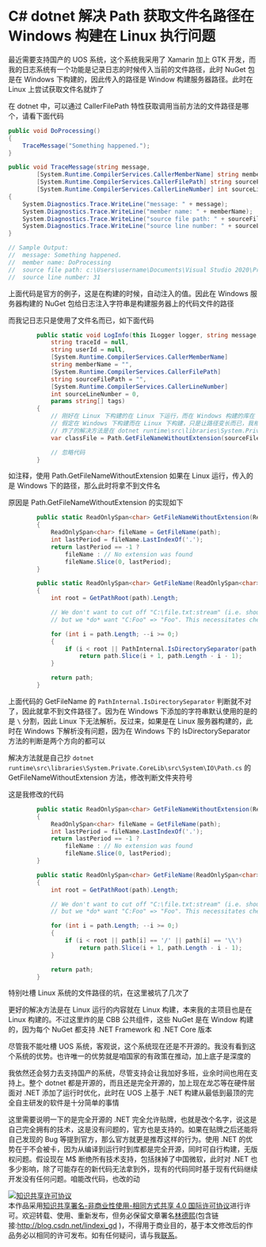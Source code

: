 # C# dotnet 解决 Path 获取文件名路径在 Windows 构建在 Linux 执行问题

最近需要支持国产的 UOS 系统，这个系统我采用了 Xamarin 加上 GTK 开发，而我的日志系统有一个功能是记录日志的时候传入当前的文件路径，此时 NuGet 包是在 Windows 下构建的，因此传入的路径是 Window 构建服务器路径。此时在 Linux 上尝试获取文件名就炸了

<!--more-->
<!-- CreateTime:6/28/2020 11:04:32 AM -->

<!-- 发布 -->

在 dotnet 中，可以通过 CallerFilePath 特性获取调用当前方法的文件路径是哪个，请看下面代码

```csharp
public void DoProcessing()
{
    TraceMessage("Something happened.");
}

public void TraceMessage(string message,
        [System.Runtime.CompilerServices.CallerMemberName] string memberName = "",
        [System.Runtime.CompilerServices.CallerFilePath] string sourceFilePath = "",
        [System.Runtime.CompilerServices.CallerLineNumber] int sourceLineNumber = 0)
{
    System.Diagnostics.Trace.WriteLine("message: " + message);
    System.Diagnostics.Trace.WriteLine("member name: " + memberName);
    System.Diagnostics.Trace.WriteLine("source file path: " + sourceFilePath);
    System.Diagnostics.Trace.WriteLine("source line number: " + sourceLineNumber);
}

// Sample Output:
//  message: Something happened.
//  member name: DoProcessing
//  source file path: c:\Users\username\Documents\Visual Studio 2020\Projects\CallerInfoCS\CallerInfoCS\Form1.cs
//  source line number: 31
```

上面代码是官方的例子，这是在构建的时候，自动注入的值。因此在 Windows 服务器构建的 NuGet 包给日志注入字符串是构建服务器上的代码文件的路径

而我记日志只是使用了文件名而已，如下面代码

```csharp
        public static void LogInfo(this ILogger logger, string message,
            string traceId = null,
            string userId = null,
            [System.Runtime.CompilerServices.CallerMemberName]
            string memberName = "",
            [System.Runtime.CompilerServices.CallerFilePath]
            string sourceFilePath = "",
            [System.Runtime.CompilerServices.CallerLineNumber]
            int sourceLineNumber = 0,
            params string[] tags)
        {
            // 刚好在 Linux 下构建的在 Linux 下运行，而在 Windows 构建的库在 Windows 下执行。此时使用 GetFileNameWithoutExtension 能保持输入路径和解析相同
            // 假定在 Windows 下构建而在 Linux 下构建，只是让路径变长而已，我相信咱的日志系统炸不了…… 或者说，炸了再说
            // 炸了的解决方法是在 dotnet runtime\src\libraries\System.Private.CoreLib\src\System\IO\Path.cs 的 GetFileName 方法里面将 `PathInternal.IsDirectorySeparator(path[i])` 替换为实际需要的 \ 或 / 符号
            var classFile = Path.GetFileNameWithoutExtension(sourceFilePath);

            // 忽略代码
        }
```

如注释，使用 Path.GetFileNameWithoutExtension 如果在 Linux 运行，传入的是 Windows 下的路径，那么此时将拿不到文件名

原因是 Path.GetFileNameWithoutExtension 的实现如下

```csharp
        public static ReadOnlySpan<char> GetFileNameWithoutExtension(ReadOnlySpan<char> path)
        {
            ReadOnlySpan<char> fileName = GetFileName(path);
            int lastPeriod = fileName.LastIndexOf('.');
            return lastPeriod == -1 ?
                fileName : // No extension was found
                fileName.Slice(0, lastPeriod);
        }

        public static ReadOnlySpan<char> GetFileName(ReadOnlySpan<char> path)
        {
            int root = GetPathRoot(path).Length;

            // We don't want to cut off "C:\file.txt:stream" (i.e. should be "file.txt:stream")
            // but we *do* want "C:Foo" => "Foo". This necessitates checking for the root.

            for (int i = path.Length; --i >= 0;)
            {
                if (i < root || PathInternal.IsDirectorySeparator(path[i]))
                    return path.Slice(i + 1, path.Length - i - 1);
            }

            return path;
        }
```

上面代码的 GetFileName 的 `PathInternal.IsDirectorySeparator` 判断就不对了，因此就拿不到文件路径了。因为在 Windows 下添加的字符串默认使用的是的是 `\` 分割，因此 Linux 下无法解析。反过来，如果是在 Linux 服务器构建的，此时在 Windows 下解析没有问题，因为在 Windows 下的 IsDirectorySeparator 方法的判断是两个方向的都可以

解决方法就是自己抄 `dotnet runtime\src\libraries\System.Private.CoreLib\src\System\IO\Path.cs` 的 GetFileNameWithoutExtension 方法，修改判断文件夹符号

这是我修改的代码

```csharp
        public static ReadOnlySpan<char> GetFileNameWithoutExtension(ReadOnlySpan<char> path)
        {
            ReadOnlySpan<char> fileName = GetFileName(path);
            int lastPeriod = fileName.LastIndexOf('.');
            return lastPeriod == -1 ?
                fileName : // No extension was found
                fileName.Slice(0, lastPeriod);
        }

        public static ReadOnlySpan<char> GetFileName(ReadOnlySpan<char> path)
        {
            int root = GetPathRoot(path).Length;

            // We don't want to cut off "C:\file.txt:stream" (i.e. should be "file.txt:stream")
            // but we *do* want "C:Foo" => "Foo". This necessitates checking for the root.

            for (int i = path.Length; --i >= 0;)
            {
                if (i < root || path[i] == '/' || path[i] == '\\')
                    return path.Slice(i + 1, path.Length - i - 1);
            }

            return path;
        }
```

特别吐槽 Linux 系统的文件路径的坑，在这里被坑了几次了

更好的解决方法是在 Linux 运行的内容就在 Linux 构建，本来我的主项目也是在 Linux 构建的。不过这里炸的是 CBB 公共组件，这些 NuGet 是在 Window 构建的，因为每个 NuGet 都支持 .NET Framework 和 .NET Core 版本

尽管我不能吐槽 UOS 系统，客观说，这个系统现在还是不开源的。我没有看到这个系统的优势。也许唯一的优势就是咱国家的有政策在推动，加上底子是深度的

我依然还会努力去支持国产的系统，尽管支持会让我加好多班，业余时间也用在支持上。整个 dotnet 都是开源的，而且还是完全开源的，加上现在龙芯等在硬件层面对 .NET 添加了运行时优化，此时在 UOS 上基于 .NET 构建从最低到最顶的完全自主研发的软件是十分简单的事情

这里需要说明一下的是完全开源的 .NET 完全允许贴牌，也就是改个名字，说这是自己完全拥有的技术，这是没有问题的，官方也是支持的。如果在贴牌之后还能将自己发现的 Bug 等提到官方，那么官方就更是推荐这样的行为。使用 .NET 的优势在于不会被卡，因为从编译到运行时到库都是完全开源，同时可自行构建，无版权问题。假设现在 M$ 断绝所有技术支持，包括抹掉了中国微软，此时对 .NET 也多少影响，除了可能存在的新代码无法拿到外，现有的代码同时基于现有代码继续开发没有任何问题。咱能改代码，也改的动

<a rel="license" href="http://creativecommons.org/licenses/by-nc-sa/4.0/"><img alt="知识共享许可协议" style="border-width:0" src="https://licensebuttons.net/l/by-nc-sa/4.0/88x31.png" /></a><br />本作品采用<a rel="license" href="http://creativecommons.org/licenses/by-nc-sa/4.0/">知识共享署名-非商业性使用-相同方式共享 4.0 国际许可协议</a>进行许可。欢迎转载、使用、重新发布，但务必保留文章署名[林德熙](http://blog.csdn.net/lindexi_gd)(包含链接:http://blog.csdn.net/lindexi_gd )，不得用于商业目的，基于本文修改后的作品务必以相同的许可发布。如有任何疑问，请与我[联系](mailto:lindexi_gd@163.com)。
